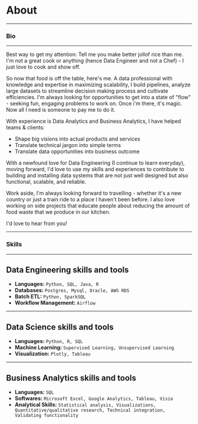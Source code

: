 # About

---

### Bio

---

Best way to get my attention: Tell me you make better jollof rice than me. I'm not a great cook or anything (hence Data Engineer and not a Chef) - I just love to cook and show off.

So now that food is off the table, here's me. A data professional with knowledge and expertise in maximizing scalability, I build pipelines, analyze large datasets to streamline decision making process and cultivate efficiencies. I'm always looking for opportunities to get into a state of "flow" - seeking fun, engaging problems to work on. Once i'm there, it's magic. Now all I need is someone to pay me to do it.

With experience is Data Analytics and Business Analytics, I have helped teams & clients:
- Shape big visions into actual products and services
- Translate technical jargon into simple terms
- Translate data opportunities into business outcome

With a newfound love for Data Engineering (I continue to learn everyday), moving forward, I'd love to use my skills and experiences to contribute to building and installing data systems that are not just well designed but also functional, scalable, and reliable.

Work aside, I'm always looking forward to travelling - whether it's a new country or just a train ride to a place I haven't been before. I also love working on side projects that educate people about reducing the amount of food waste that we produce in our kitchen. 

I'd love to hear from you!

---

### Skills

---

## Data Engineering skills and tools

* **Languages:** ```Python, SQL, Java, R```
* **Databases:** ```Postgres, Mysql, Oracle, AWS RDS```
* **Batch ETL:** ```Python, SparkSQL```
* **Workflow Management:** ```Airflow```

---

## Data Science skills and tools

* **Languages:** ```Python, R, SQL```
* **Machine Learning:** ```Supervised Learning, Unsupervised Learning```
* **Visualization:** ```Plotly, Tableau```

---

## Business Analytics skills and tools

* **Languages:** ```SQL```
* **Softwares:** ```Microsoft Excel, Google Analytics, Tableau, Visio```
* **Analytical Skills:** ```Statistical analysis, Visualizations, Quantitative/qualitative research, Technical integration, Validating functionality```

